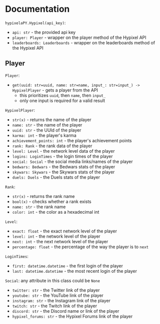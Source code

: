 # Documentation
`hypixelaPY.Hypixel(api_key)`:
- `api: str` - the provided api key
- `player: Player` - wrapper on the player method of the Hypixel API
- `leaderboards: Leaderboards` - wrapper on the leaderboards method of the Hypixel API

## Player
`Player`:
- `get(uuid: str=uuid, name: str=name, input_: str=input_) -> HypixelPlayer` - gets a player from the API
    - this prioritizes `uuid`, then `name`, then `input_`
    - only one input is required for a valid result
    
`HypixelPlayer`:
- `str(x)` - returns the name of the player
- `name: str` - the name of the player
- `uuid: str` - the UUId of the player
- `karma: int` - the player's karma
- `achievement_points: int` - the player's achievement points
- `rank: Rank` - the rank data of the player
- `level: Level` - the network level data of the player
- `logins: LoginTimes` - the login times of the player
- `social: Social` - the social media links/names of the player
- `bedwars: Bedwars` - the Bedwars stats of the player
- `skywars: Skywars` - the Skywars stats of the player
- `duels: Duels` - the Duels stats of the player

`Rank`:
- `str(x)` - returns the rank name
- `bool(x)` - checks whether a rank exists
- `name: str` - the rank name
- `color: int` - the color as a hexadecimal int

`Level`:
- `exact: float` - the exact network level of the player
- `level: int` - the network level of the player
- `next: int` - the next network level of the player
- `percentage: float` - the percentage of the way the player is to `next`

`LoginTimes`:
- `first: datetime.datetime` - the first login of the player
- `last: datetime.datetime` - the most recent login of the player

`Social`:
any attribute in this class could be `None`
- `twitter: str` - the Twitter link of the player
- `youtube: str` - the YouTube link of the player
- `instagram: str` - the Instagram link of the player
- `twitch: str` - the Twitch link of the player
- `discord: str` - the Discord name or link of the player
- `hypixel_forums: str` - the Hypixel Forums link of the player